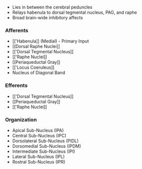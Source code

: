 - Lies in between the cerebral peduncles
- Relays habenula to dorsal tegmental nucleus, PAG, and raphe
- Broad brain-wide inhibitory affects
### Afferents
- [['Habenula]] (Medial) - Primary Input
- [[Dorsal Raphe Nuclei]]
- [['Dorsal Tegmental Nucleus]]
- [['Raphe Nuclei]]
- [[Periaqueductal Gray]]
- [['Locus Coeruleus]]
- Nucleus of Diagonal Band
### Efferents
- [['Dorsal Tegmental Nucleus]]
- [[Periaqueductal Gray]]
- [['Raphe Nuclei]]
### Organization 
- Apical Sub-Nucleus (IPA)
- Central Sub-Nucleus (IPC)
- Dorsolateral Sub-Nucleus (PIDL)
- Dorsomedial Sub-Nucleus (IPDM)
- Intermediate Sub-Nucleus (IPI)
- Lateral Sub-Nucleus (IPL)
- Rostral Sub-Nucleus (IPR)
